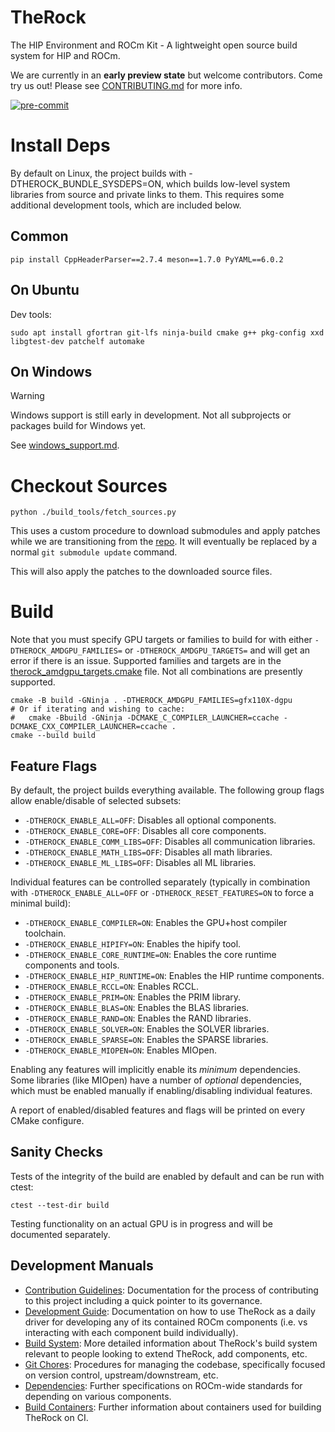 # TheRock

The HIP Environment and ROCm Kit - A lightweight open source build system for HIP and ROCm.

We are currently in an **early preview state** but welcome contributors. Come try us out!
Please see [CONTRIBUTING.md](CONTRIBUTING.md) for more info.

[![pre-commit](https://img.shields.io/badge/pre--commit-enabled-brightgreen?logo=pre-commit)](https://github.com/pre-commit/pre-commit)

# Install Deps

By default on Linux, the project builds with -DTHEROCK_BUNDLE_SYSDEPS=ON, which
builds low-level system libraries from source and private links to them. This
requires some additional development tools, which are included below.

## Common

```
pip install CppHeaderParser==2.7.4 meson==1.7.0 PyYAML==6.0.2
```

## On Ubuntu

Dev tools:

```
sudo apt install gfortran git-lfs ninja-build cmake g++ pkg-config xxd libgtest-dev patchelf automake
```

## On Windows

> [!WARNING]
> Windows support is still early in development. Not all subprojects or packages build for Windows yet.

See [windows_support.md](./docs/development/windows_support.md).

# Checkout Sources

```
python ./build_tools/fetch_sources.py
```

This uses a custom procedure to download submodules and apply patches while
we are transitioning from the [repo](https://source.android.com/docs/setup/reference/repo).
It will eventually be replaced by a normal `git submodule update` command.

This will also apply the patches to the downloaded source files.

# Build

Note that you must specify GPU targets or families to build for with either
`-DTHEROCK_AMDGPU_FAMILIES=` or `-DTHEROCK_AMDGPU_TARGETS=` and will get an
error if there is an issue. Supported families and targets are in the
[therock_amdgpu_targets.cmake](cmake/therock_amdgpu_targets.cmake) file. Not
all combinations are presently supported.

```
cmake -B build -GNinja . -DTHEROCK_AMDGPU_FAMILIES=gfx110X-dgpu
# Or if iterating and wishing to cache:
#   cmake -Bbuild -GNinja -DCMAKE_C_COMPILER_LAUNCHER=ccache -DCMAKE_CXX_COMPILER_LAUNCHER=ccache .
cmake --build build
```

## Feature Flags

By default, the project builds everything available. The following group flags
allow enable/disable of selected subsets:

- `-DTHEROCK_ENABLE_ALL=OFF`: Disables all optional components.
- `-DTHEROCK_ENABLE_CORE=OFF`: Disables all core components.
- `-DTHEROCK_ENABLE_COMM_LIBS=OFF`: Disables all communication libraries.
- `-DTHEROCK_ENABLE_MATH_LIBS=OFF`: Disables all math libraries.
- `-DTHEROCK_ENABLE_ML_LIBS=OFF`: Disables all ML libraries.

Individual features can be controlled separately (typically in combination with
`-DTHEROCK_ENABLE_ALL=OFF` or `-DTHEROCK_RESET_FEATURES=ON` to force a
minimal build):

- `-DTHEROCK_ENABLE_COMPILER=ON`: Enables the GPU+host compiler toolchain.
- `-DTHEROCK_ENABLE_HIPIFY=ON`: Enables the hipify tool.
- `-DTHEROCK_ENABLE_CORE_RUNTIME=ON`: Enables the core runtime components and tools.
- `-DTHEROCK_ENABLE_HIP_RUNTIME=ON`: Enables the HIP runtime components.
- `-DTHEROCK_ENABLE_RCCL=ON`: Enables RCCL.
- `-DTHEROCK_ENABLE_PRIM=ON`: Enables the PRIM library.
- `-DTHEROCK_ENABLE_BLAS=ON`: Enables the BLAS libraries.
- `-DTHEROCK_ENABLE_RAND=ON`: Enables the RAND libraries.
- `-DTHEROCK_ENABLE_SOLVER=ON`: Enables the SOLVER libraries.
- `-DTHEROCK_ENABLE_SPARSE=ON`: Enables the SPARSE libraries.
- `-DTHEROCK_ENABLE_MIOPEN=ON`: Enables MIOpen.

Enabling any features will implicitly enable its *minimum* dependencies. Some
libraries (like MIOpen) have a number of *optional* dependencies, which must
be enabled manually if enabling/disabling individual features.

A report of enabled/disabled features and flags will be printed on every
CMake configure.

## Sanity Checks

Tests of the integrity of the build are enabled by default and can be run
with ctest:

```
ctest --test-dir build
```

Testing functionality on an actual GPU is in progress and will be documented
separately.

## Development Manuals

- [Contribution Guidelines](CONTRIBUTING.md): Documentation for the process of contributing to this project including a quick pointer to its governance.
- [Development Guide](docs/development/development_guide.md): Documentation on how to use TheRock as a daily driver for developing any of its contained ROCm components (i.e. vs interacting with each component build individually).
- [Build System](docs/development/build_system.md): More detailed information about TheRock's build system relevant to people looking to extend TheRock, add components, etc.
- [Git Chores](docs/development/git_chores.md): Procedures for managing the codebase, specifically focused on version control, upstream/downstream, etc.
- [Dependencies](docs/development/dependencies.md): Further specifications on ROCm-wide standards for depending on various components.
- [Build Containers](docs/development/build_containers.md): Further information about containers used for building TheRock on CI.

